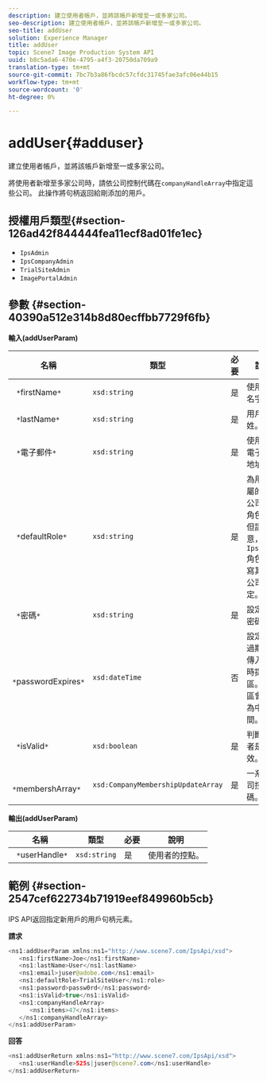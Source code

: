 ```yaml
---
description: 建立使用者帳戶，並將該帳戶新增至一或多家公司。
seo-description: 建立使用者帳戶，並將該帳戶新增至一或多家公司。
seo-title: addUser
solution: Experience Manager
title: addUser
topic: Scene7 Image Production System API
uuid: b8c5ada6-470e-4795-a4f3-20750da709a9
translation-type: tm+mt
source-git-commit: 7bc7b3a86fbcdc57cfdc31745fae3afc06e44b15
workflow-type: tm+mt
source-wordcount: '0'
ht-degree: 0%

---
```



# addUser{#adduser}

建立使用者帳戶，並將該帳戶新增至一或多家公司。

將使用者新增至多家公司時，請依公司控制代碼在`companyHandleArray`中指定這些公司。 此操作將句柄返回給剛添加的用戶。

## 授權用戶類型{#section-126ad42f844444fea11ecf8ad01fe1ec}

* `IpsAdmin`
* `IpsCompanyAdmin`
* `TrialSiteAdmin`
* `ImagePortalAdmin`

## 參數 {#section-40390a512e314b8d80ecffbb7729f6fb}

**輸入(addUserParam)**

| 名稱 | 類型 | 必要 | 說明 |
|---|---|---|---|
| ` *`firstName`*` | `xsd:string` | 是 | 使用者的名字。 |
| ` *`lastName`*` | `xsd:string` | 是 | 用戶的姓。 |
| ` *`電子郵件`*` | `xsd:string` | 是 | 使用者的電子郵件地址。 |
| ` *`defaultRole`*` | `xsd:string` | 是 | 為用戶所屬的每個公司設定角色。 但請注意，`IpsAdmin`角色會覆寫其他每公司設定。 |
| ` *`密碼`*` | `xsd:string` | 是 | 設定用戶密碼 |
| ` *`passwordExpires`*` | `xsd:dateTime` | 否 | 設定密碼過期期。 傳入請求時提供時區。 時區會調整為中央時間。 |
| ` *`isValid`*` | `xsd:boolean` | 是 | 判斷使用者是否有效。 |
| ` *`membershArray`*` | `xsd:CompanyMembershipUpdateArray` | 是 | 一系列公司控制代碼。 |

**輸出(addUserParam)**

| 名稱 | 類型 | 必要 | 說明 |
|---|---|---|---|
| ` *`userHandle`*` | `xsd:string` | 是 | 使用者的控點。 |

## 範例 {#section-2547cef622734b71919eef849960b5cb}

IPS API返回指定新用戶的用戶句柄元素。

**請求**

```java
<ns1:addUserParam xmlns:ns1="http://www.scene7.com/IpsApi/xsd">
   <ns1:firstName>Joe</ns1:firstName>
   <ns1:lastName>User</ns1:lastName>
   <ns1:email>juser@adobe.com</ns1:email>
   <ns1:defaultRole>TrialSiteUser</ns1:role>
   <ns1:password>passw0rd</ns1:password>
   <ns1:isValid>true</ns1:isValid>
   <ns1:companyHandleArray>
      <ns1:items>47</ns1:items>
   </ns1:companyHandleArray>
</ns1:addUserParam>
```

**回答**

```java
<ns1:addUserReturn xmlns:ns1="http://www.scene7.com/IpsApi/xsd">
   <ns1:userHandle>525s|juser@scene7.com</ns1:userHandle>
</ns1:addUserReturn>
```

